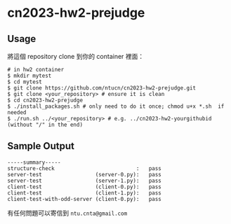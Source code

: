 # cn2023-hw2-prejudge

## Usage

將這個 repository clone 到你的 container 裡面：

```shell
# in hw2 container
$ mkdir mytest
$ cd mytest
$ git clone https://github.com/ntucn/cn2023-hw2-prejudge.git
$ git clone <your_repository> # ensure it is clean
$ cd cn2023-hw2-prejudge
$ ./install_packages.sh # only need to do it once; chmod u+x *.sh  if needed
$ ./run.sh ../<your_repository> # e.g. ../cn2023-hw2-yourgithubid (without "/" in the end)
```

## Sample Output

```
-----summary-----
structure-check                          :   pass
server-test                 (server-0.py):   pass
server-test                 (server-1.py):   pass
client-test                 (client-0.py):   pass
client-test                 (client-1.py):   pass
client-test-with-odd-server (client-0.py):   pass
```

有任何問題可以寄信到 `ntu.cnta@gmail.com`

